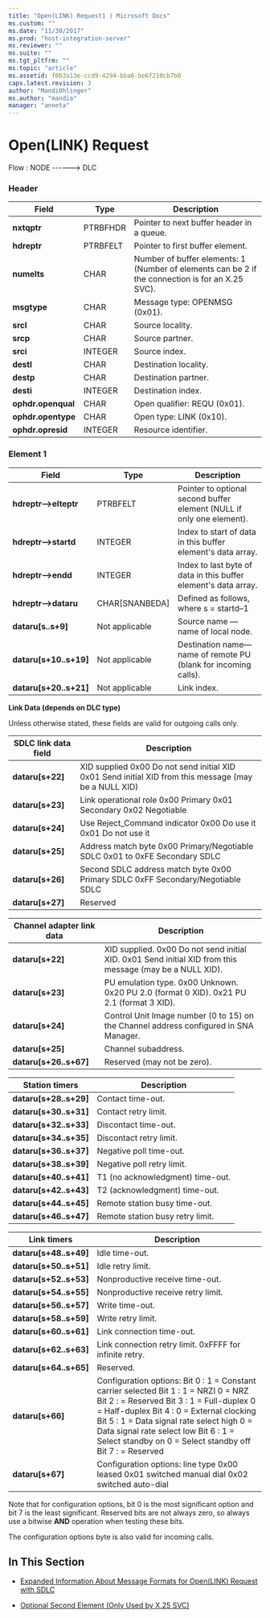 ```yaml
---
title: "Open(LINK) Request1 | Microsoft Docs"
ms.custom: ""
ms.date: "11/30/2017"
ms.prod: "host-integration-server"
ms.reviewer: ""
ms.suite: ""
ms.tgt_pltfrm: ""
ms.topic: "article"
ms.assetid: f0b3a13e-ccd9-4294-bba6-be6f210cb7b0
caps.latest.revision: 3
author: "MandiOhlinger"
ms.author: "mandia"
manager: "anneta"
---
```

# Open(LINK) Request
Flow : NODE ------> DLC  
  
### Header  
  
|Field|Type|Description|  
|-----------|----------|-----------------|  
|**nxtqptr**|PTRBFHDR|Pointer to next buffer header in a queue.|  
|**hdreptr**|PTRBFELT|Pointer to first buffer element.|  
|**numelts**|CHAR|Number of buffer elements: 1 (Number of elements can be 2 if the connection is for an X.25 SVC).|  
|**msgtype**|CHAR|Message type: OPENMSG (0x01).|  
|**srcl**|CHAR|Source locality.|  
|**srcp**|CHAR|Source partner.|  
|**srci**|INTEGER|Source index.|  
|**destl**|CHAR|Destination locality.|  
|**destp**|CHAR|Destination partner.|  
|**desti**|INTEGER|Destination index.|  
|**ophdr.openqual**|CHAR|Open qualifier: REQU (0x01).|  
|**ophdr.opentype**|CHAR|Open type: LINK (0x10).|  
|**ophdr.opresid**|INTEGER|Resource identifier.|  
  
### Element 1  
  
|Field|Type|Description|  
|-----------|----------|-----------------|  
|**hdreptr–>elteptr**|PTRBFELT|Pointer to optional second buffer element (NULL if only one element).|  
|**hdreptr–>startd**|INTEGER|Index to start of data in this buffer element's data array.|  
|**hdreptr–>endd**|INTEGER|Index to last byte of data in this buffer element's data array.|  
|**hdreptr–>dataru**|CHAR[SNANBEDA]|Defined as follows, where  s = startd–1|  
|**dataru[s..s+9]**|Not applicable|Source name — name of local node.|  
|**dataru[s+10..s+19]**|Not applicable|Destination name—name of remote PU (blank for incoming calls).|  
|**dataru[s+20..s+21]**|Not applicable|Link index.|  
  
 **Link Data (depends on DLC type)**  
  
 Unless otherwise stated, these fields are valid for outgoing calls only.  
  
|SDLC link data field|Description|  
|--------------------------|-----------------|  
|**dataru[s+22]**|XID supplied 0x00 Do not send initial XID 0x01 Send initial XID from this message (may be a NULL XID)|  
|**dataru[s+23]**|Link operational role 0x00 Primary 0x01 Secondary 0x02 Negotiable|  
|**dataru[s+24]**|Use Reject_Command indicator 0x00 Do use it 0x01 Do not use it|  
|**dataru[s+25]**|Address match byte 0x00 Primary/Negotiable SDLC 0x01 to 0xFE Secondary SDLC|  
|**dataru[s+26]**|Second SDLC address match byte 0x00 Primary SDLC 0xFF Secondary/Negotiable SDLC|  
|**dataru[s+27]**|Reserved|  
  
|Channel adapter link data|Description|  
|-------------------------------|-----------------|  
|**dataru[s+22]**|XID supplied. 0x00 Do not send initial XID. 0x01 Send initial XID from this message (may be a NULL XID).|  
|**dataru[s+23]**|PU emulation type. 0x00 Unknown. 0x20 PU 2.0 (format 0 XID). 0x21 PU 2.1 (format 3 XID).|  
|**dataru[s+24]**|Control Unit Image number (0 to 15) on the Channel address configured in SNA Manager.|  
|**dataru[s+25]**|Channel subaddress.|  
|**dataru[s+26..s+67]**|Reserved (may not be zero).|  
  
|Station timers|Description|  
|--------------------|-----------------|  
|**dataru[s+28..s+29]**|Contact time-out.|  
|**dataru[s+30..s+31]**|Contact retry limit.|  
|**dataru[s+32..s+33]**|Discontact time-out.|  
|**dataru[s+34..s+35]**|Discontact retry limit.|  
|**dataru[s+36..s+37]**|Negative poll time-out.|  
|**dataru[s+38..s+39]**|Negative poll retry limit.|  
|**dataru[s+40..s+41]**|T1 (no acknowledgment) time-out.|  
|**dataru[s+42..s+43]**|T2 (acknowledgment) time-out.|  
|**dataru[s+44..s+45]**|Remote station busy time-out.|  
|**dataru[s+46..s+47]**|Remote station busy retry limit.|  
  
|Link timers|Description|  
|-----------------|-----------------|  
|**dataru[s+48..s+49]**|Idle time-out.|  
|**dataru[s+50..s+51]**|Idle retry limit.|  
|**dataru[s+52..s+53]**|Nonproductive receive time-out.|  
|**dataru[s+54..s+55]**|Nonproductive receive retry limit.|  
|**dataru[s+56..s+57]**|Write time-out.|  
|**dataru[s+58..s+59]**|Write retry limit.|  
|**dataru[s+60..s+61]**|Link connection time-out.|  
|**dataru[s+62..s+63]**|Link connection retry limit. 0xFFFF for infinite retry.|  
|**dataru[s+64..s+65]**|Reserved.|  
|**dataru[s+66]**|Configuration options: Bit 0 :    1 = Constant carrier selected Bit 1 :    1 = NRZI 0 = NRZ Bit 2 :    = Reserved Bit 3 :    1 = Full-duplex 0 = Half-duplex Bit 4 :    0 = External clocking Bit 5 :    1 = Data signal rate select high 0 = Data signal rate select low Bit 6 :    1 = Select standby on 0 = Select standby off Bit 7 :    = Reserved|  
|**dataru[s+67]**|Configuration options: line type 0x00 leased 0x01 switched manual dial 0x02 switched auto-dial|  
  
 Note that for configuration options, bit 0 is the most significant option and bit 7 is the least significant. Reserved bits are not always zero, so always use a bitwise **AND** operation when testing these bits.  
  
 The configuration options byte is also valid for incoming calls.  
  
## In This Section  
  
-   [Expanded Information About Message Formats for Open(LINK) Request with SDLC](../core/expanded-information-about-message-formats-for-open-link-request-with-sdlc1.md)  
  
-   [Optional Second Element (Only Used by X.25 SVC)](../core/optional-second-element-only-used-by-x-25-svc-2.md)